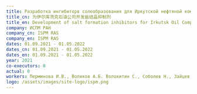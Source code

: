 ```yaml
---
title: Разработка ингибиторв солеобразования для Иркутской нефтяной компании
title_cn: 为伊尔库茨克石油公司开发盐结晶抑制剂
title_en: Development of salt formation inhibitors for Irkutsk Oil Company
company: ИСПМ РАН
company_cn: ISPM RAS
company_en: ISPM RAS
dates: 01.09.2021 - 01.05.2022
dates_cn: 01.09.2021 - 01.05.2022
dates_en: 01.09.2021 - 01.05.2022
year: 2021
co-executors: 0
actual: 0
workers: Перминова И.В., Воликов А.Б. Волокитин С., Соболев Н., Зайцев К.
logo: /assets/images/site-logo/ispm.png
---
```


